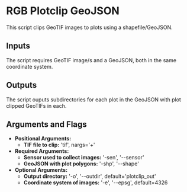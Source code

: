 # RGB Plotclip GeoJSON
This script clips GeoTIF images to plots using a shapefile/GeoJSON.

## Inputs
The script requires GeoTIF image/s and a GeoJSON, both in the same coordinate system.

## Outputs
The script ouputs subdirectories for each plot in the GeoJSON with plot clipped GeoTIFs in each.

## Arguments and Flags
* **Positional Arguments:** 
    * **TIF file to clip:** 'tif', nargs='+' 
* **Required Arguments:**
    * **Sensor used to collect images:** '-sen', '--sensor'
    * **GeoJSON with plot polygons:** '-shp', '--shape'             
* **Optional Arguments:**
    * **Output directory:** '-o', '--outdir', default='plotclip_out'
    * **Coordinate system of images:** '-e', '--epsg', default=4326
